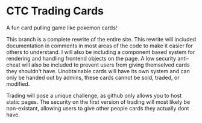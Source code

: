 # CTC Trading Cards

A fun card pulling game like pokemon cards!

This branch is a complete rewrite of the entire site. This rewrite will included documentation in comments in most areas of the code to make it easier for others to understand. I will also be including a component based system for rendering and handling frontend objects on the page. A low security anti-cheat will also be included to prevent users from giving themselved cards they shouldn't have. Unobtainable cards will have its own system and can only be handed out by admins, these cards cannot be sold, traded, or modified.

Trading will pose a unique challenge, as github only allows you to host static pages. The security on the first version of trading will most likely be non-existant, allowing users to give other people cards they actually dont have.
